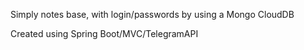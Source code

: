 Simply notes base, with login/passwords by using a Mongo CloudDB

Created using Spring Boot/MVC/TelegramAPI

